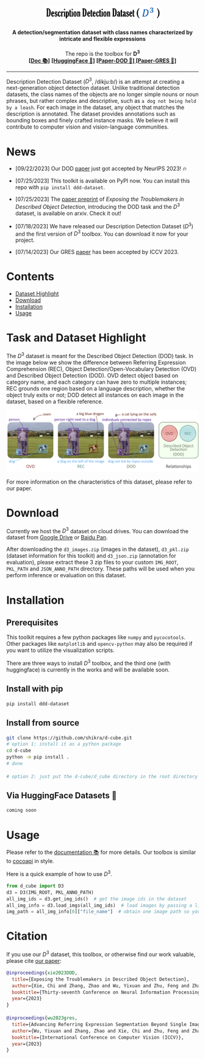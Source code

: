 <!-- PROJECT LOGO -->
<br />
<p align="center">
  <a href="#">
<img src=".assets/d-cube_logo.png" alt="Logo" width="310"></a>
  <h4 align="center">A detection/segmentation dataset with class names characterized by intricate and flexible expressions</h4>
    <p align="center">
    The repo is the toolbox for <b>D<sup>3</sup></b>
    <br />
    <a href="doc.md"><strong> [Doc 📚]</strong></a>
    <a href="https://huggingface.co/datasets/zbrl/d-cube"><strong> [HuggingFace 🤗]</strong></a>
    <a href="https://arxiv.org/abs/2307.12813"><strong> [Paper-DOD 📄] </strong></a>
      <a href="https://arxiv.org/abs/2305.12452"><strong> [Paper-GRES 📄] </strong></a>
    <br />
  </p>
</p>

***
Description Detection Dataset ($D^3$, /dikju:b/) is an attempt at creating a next-generation object detection dataset. Unlike traditional detection datasets, the class names of the objects are no longer simple nouns or noun phrases, but rather complex and descriptive, such as `a dog not being held by a leash`. For each image in the dataset, any object that matches the description is annotated. The dataset provides annotations such as bounding boxes and finely crafted instance masks. We believe it will contribute to computer vision and vision-language communities.


# News
- [09/22/2023] Our DOD [paper](https://arxiv.org/abs/2307.12813) just got accepted by NeurIPS 2023! :fire:

- [07/25/2023] This toolkit is available on PyPI now. You can install this repo with `pip install ddd-dataset`.

- [07/25/2023] The [paper preprint](https://arxiv.org/abs/2307.12813) of *Exposing the Troublemakers in Described Object Detection*, introducing the DOD task and the $D^3$ dataset, is available on arxiv. Check it out!

- [07/18/2023] We have released our Description Detection Dataset ($D^3$) and the first version of $D^3$ toolbox. You can download it now for your project.

- [07/14/2023] Our GRES [paper](https://arxiv.org/abs/2305.12452) has been accepted by ICCV 2023.

# Contents
- [Dataset Highlight](#task-and-dataset-highlight)
- [Download](#download)
- [Installation](#installation)
- [Usage](#usage)

# Task and Dataset Highlight

The $D^3$ dataset is meant for the Described Object Detection (DOD) task. In the image below we show the difference between Referring Expression Comprehension (REC), Object Detection/Open-Vocabulary Detection (OVD) and Described Object Detection (DOD). OVD detect object based on category name, and each category can have zero to multiple instances; REC grounds one region based on a language description, whether the object truly exits or not; DOD detect all instances on each image in the dataset, based on a flexible reference.

![Dataset Highlight](.assets/teaser.png "Highlight of the task & dataset")

For more information on the characteristics of this dataset, please refer to our paper.

# Download
Currently we host the $D^3$ dataset on cloud drives. You can download the dataset from [Google Drive](https://drive.google.com/drive/folders/11kfY12NzKPwsliLEcIYki1yUqt7PbMEi?usp=sharing) or [Baidu Pan]().

After downloading the `d3_images.zip` (images in the dataset), `d3_pkl.zip` (dataset information for this toolkit) and `d3_json.zip` (annotation for evaluation), please extract these 3 zip files to your custom `IMG_ROOT`, `PKL_PATH` and `JSON_ANNO_PATH` directory. These paths will be used when you perform inference or evaluation on this dataset.

# Installation

## Prerequisites
This toolkit requires a few python packages like `numpy` and `pycocotools`. Other packages like `matplotlib` and `opencv-python` may also be required if you want to utilize the visualization scripts.

There are three ways to install $D^3$ toolbox, and the third one (with huggingface) is currently in the works and will be available soon.

## Install with pip
```bash
pip install ddd-dataset
```

## Install from source
```bash
git clone https://github.com/shikra/d-cube.git
# option 1: install it as a python package
cd d-cube
python -m pip install .
# done

# option 2: just put the d-cube/d_cube directory in the root directory of your local repository
```

## Via HuggingFace Datasets 🤗
```bash
coming soon
```

# Usage
Please refer to the [documentation 📚](doc.md) for more details.
Our toolbox is similar to [cocoapi](https://github.com/cocodataset/cocoapi) in style.

Here is a quick example of how to use $D^3$.
```python
from d_cube import D3
d3 = D3(IMG_ROOT, PKL_ANNO_PATH)
all_img_ids = d3.get_img_ids()  # get the image ids in the dataset
all_img_info = d3.load_imgs(all_img_ids)  # load images by passing a list of some image ids
img_path = all_img_info[0]["file_name"]  # obtain one image path so you can load it and inference
```

# Citation
If you use our $D^3$ dataset, this toolbox, or otherwise find our work valuable, please cite [our paper](https://arxiv.org/abs/2307.12813):
```bibtex
@inproceedings{xie2023DOD,
  title={Exposing the Troublemakers in Described Object Detection},
  author={Xie, Chi and Zhang, Zhao and Wu, Yixuan and Zhu, Feng and Zhao, Rui and Liang, Shuang},
  booktitle={Thirty-seventh Conference on Neural Information Processing Systems (NeurIPS)},
  year={2023}
}

@inproceedings{wu2023gres,
  title={Advancing Referring Expression Segmentation Beyond Single Image},
  author={Wu, Yixuan and Zhang, Zhao and Xie, Chi and Zhu, Feng and Zhao, Rui},
  booktitle={International Conference on Computer Vision (ICCV)},
  year={2023}
}
```
